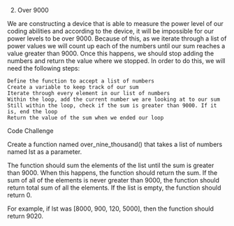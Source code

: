 2. Over 9000

We are constructing a device that is able to measure the power level of our coding abilities and according to the device, it will be impossible for our power levels to be over 9000. Because of this, as we iterate through a list of power values we will count up each of the numbers until our sum reaches a value greater than 9000. Once this happens, we should stop adding the numbers and return the value where we stopped. In order to do this, we will need the following steps:

    Define the function to accept a list of numbers
    Create a variable to keep track of our sum
    Iterate through every element in our list of numbers
    Within the loop, add the current number we are looking at to our sum
    Still within the loop, check if the sum is greater than 9000. If it is, end the loop
    Return the value of the sum when we ended our loop

Code Challenge

Create a function named over_nine_thousand() that takes a list of numbers named lst as a parameter.

The function should sum the elements of the list until the sum is greater than 9000. When this happens, the function should return the sum. If the sum of all of the elements is never greater than 9000, the function should return total sum of all the elements. If the list is empty, the function should return 0.

For example, if lst was [8000, 900, 120, 5000], then the function should return 9020.

